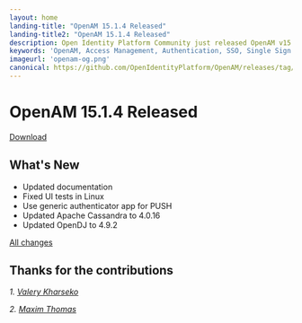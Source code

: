 ```yaml
---
layout: home
landing-title: "OpenAM 15.1.4 Released"
landing-title2: "OpenAM 15.1.4 Released"
description: Open Identity Platform Community just released OpenAM v15.1.4
keywords: 'OpenAM, Access Management, Authentication, SSO, Single Sign On, Open Identity Platform, Release, Documentation'
imageurl: 'openam-og.png'
canonical: https://github.com/OpenIdentityPlatform/OpenAM/releases/tag/15.1.4
---
```

# OpenAM 15.1.4 Released

[Download](https://github.com/OpenIdentityPlatform/OpenAM/releases/tag/15.1.4)


## What's New
* Updated documentation
* Fixed UI tests in Linux
* Use generic authenticator app for PUSH
* Updated Apache Cassandra to 4.0.16 
* Updated OpenDJ to 4.9.2
 

[All changes](https://github.com/OpenIdentityPlatform/OpenAM/compare/15.1.3...15.1.4)

## Thanks for the contributions

<i id="vharseko"><i>1. <a href="https://github.com/vharseko" target="_blank">Valery Kharseko</a></i>

<i id="maximthomas"><i>2. <a href="https://github.com/maximthomas" target="_blank">Maxim Thomas</a></i>


